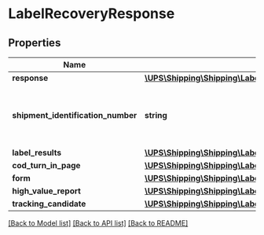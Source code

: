 # LabelRecoveryResponse

## Properties
Name | Type | Description | Notes
------------ | ------------- | ------------- | -------------
**response** | [**\UPS\Shipping\Shipping\LabelRecoveryResponseResponse**](LabelRecoveryResponseResponse.md) |  | 
**shipment_identification_number** | **string** | Tracking number of the leading package in the shipment | [optional] 
**label_results** | [**\UPS\Shipping\Shipping\LabelRecoveryResponseLabelResults[]**](LabelRecoveryResponseLabelResults.md) |  | 
**cod_turn_in_page** | [**\UPS\Shipping\Shipping\LabelRecoveryResponseCODTurnInPage**](LabelRecoveryResponseCODTurnInPage.md) |  | [optional] 
**form** | [**\UPS\Shipping\Shipping\LabelRecoveryResponseForm**](LabelRecoveryResponseForm.md) |  | [optional] 
**high_value_report** | [**\UPS\Shipping\Shipping\LabelRecoveryResponseHighValueReport**](LabelRecoveryResponseHighValueReport.md) |  | [optional] 
**tracking_candidate** | [**\UPS\Shipping\Shipping\LabelRecoveryResponseTrackingCandidate[]**](LabelRecoveryResponseTrackingCandidate.md) |  | [optional] 

[[Back to Model list]](../../README.md#documentation-for-models) [[Back to API list]](../../README.md#documentation-for-api-endpoints) [[Back to README]](../../README.md)


